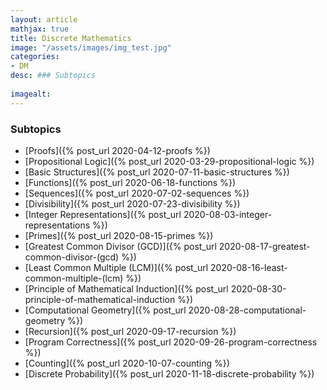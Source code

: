 ```yaml
---
layout: article
mathjax: true
title: Discrete Mathematics
image: "/assets/images/img_test.jpg"
categories:
- DM
desc: ### Subtopics
 
imagealt: 
---
```


### Subtopics
- [Proofs]({% post_url 2020-04-12-proofs %})
- [Propositional Logic]({% post_url 2020-03-29-propositional-logic %})
- [Basic Structures]({% post_url 2020-07-11-basic-structures %})
- [Functions]({% post_url 2020-06-18-functions %})
- [Sequences]({% post_url 2020-07-02-sequences %})
- [Divisibility]({% post_url 2020-07-23-divisibility %})
- [Integer Representations]({% post_url 2020-08-03-integer-representations %})
- [Primes]({% post_url 2020-08-15-primes %})
- [Greatest Common Divisor (GCD)]({% post_url 2020-08-17-greatest-common-divisor-(gcd) %})
- [Least Common Multiple (LCM)]({% post_url 2020-08-16-least-common-multiple-(lcm) %})
- [Principle of Mathematical Induction]({% post_url 2020-08-30-principle-of-mathematical-induction %})
- [Computational Geometry]({% post_url 2020-08-28-computational-geometry %})
- [Recursion]({% post_url 2020-09-17-recursion %})
- [Program Correctness]({% post_url 2020-09-26-program-correctness %})
- [Counting]({% post_url 2020-10-07-counting %})
- [Discrete Probability]({% post_url 2020-11-18-discrete-probability %})